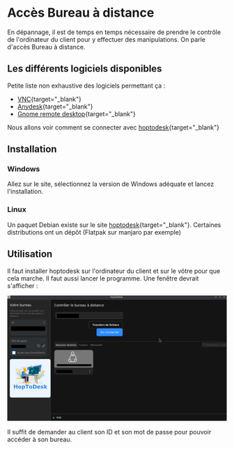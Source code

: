 # Accès Bureau à distance

En dépannage, il est de temps en temps nécessaire de prendre le contrôle de l'ordinateur du client pour y effectuer des manipulations.
On parle d'accès Bureau à distance.

## Les différents logiciels disponibles

Petite liste non exhaustive des logiciels permettant ça :

- [VNC](https://www.realvnc.com/fr/connect/download/viewer/){target="_blank"}
- [Anydesk](https://anydesk.com/en){target="_blank"}
- [Gnome remote desktop](https://gitlab.gnome.org/GNOME/gnome-remote-desktop){target="_blank"}

Nous allons voir comment se connecter avec [hoptodesk](https://www.hoptodesk.com/fr){target="_blank"}

## Installation

### Windows

Allez sur le site, sélectionnez la version de Windows adéquate et lancez l'installation.

### Linux

Un paquet Debian existe sur le site [hoptodesk](https://www.hoptodesk.com/fr){target="_blank"}. Certaines distributions ont un dépôt (Flatpak sur manjaro par exemple)

## Utilisation

Il faut installer hoptodesk sur l'ordinateur du client et sur le vôtre pour que cela marche. Il faut aussi lancer le programme.
Une fenêtre devrait s'afficher :

![Fenêtre de hoptodesk](hoptodesk/hoptodesk.png)

Il suffit de demander au client son ID et son mot de passe pour pouvoir accéder à son bureau.
